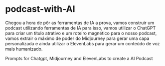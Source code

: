 # podcast-with-AI

Chegou a hora de pôr as ferramentas de IA a prova, vamos construir um podcast utilizando ferramentas de IA para isso, vamos utilizar o ChatGPT para criar um título atrativo e um roteiro magnético para o nosso podcast, vamos extrair o máximo de poder do Midjourney para gerar uma capa personalizada e ainda utilizar o ElevenLabs para gerar um conteúdo de voz mais humanizado.

Prompts for Chatgpt, Midjourney and ElevenLabs to create a AI Podcast
